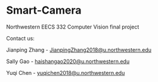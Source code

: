 # Smart-Camera
Northwestern EECS 332 Computer Vision final project

Contact us: 

Jianping Zhang - JianpingZhang2018@u.northwestern.edu

Sally Gao - haishangao2020@u.northwestern.edu

Yuqi Chen - yuqichen2018@u.northwestern.edu
